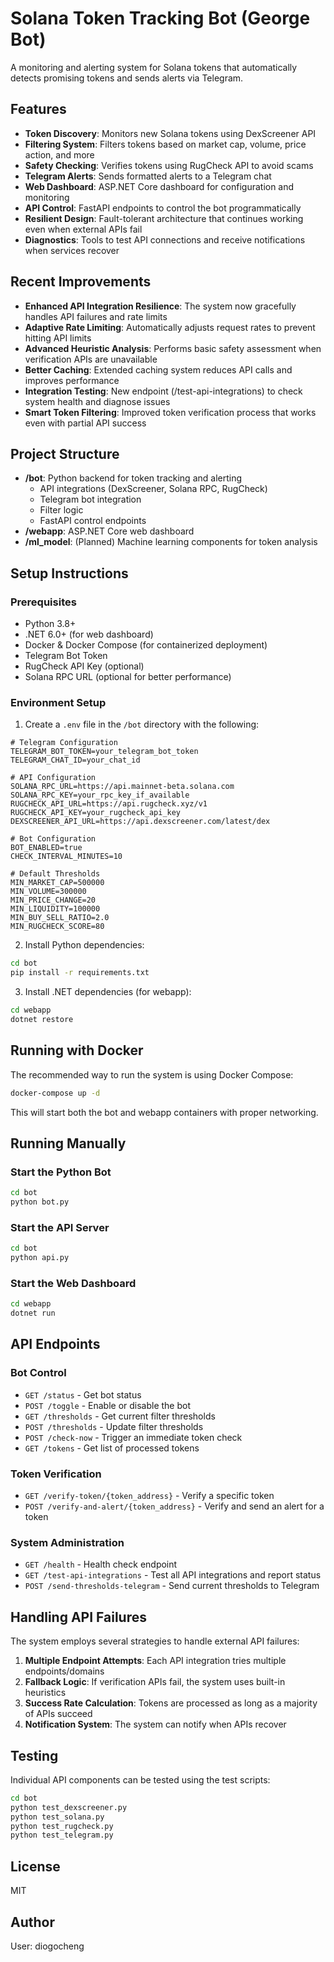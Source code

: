 # Solana Token Tracking Bot (George Bot)

A monitoring and alerting system for Solana tokens that automatically detects promising tokens and sends alerts via Telegram.

## Features

- **Token Discovery**: Monitors new Solana tokens using DexScreener API
- **Filtering System**: Filters tokens based on market cap, volume, price action, and more
- **Safety Checking**: Verifies tokens using RugCheck API to avoid scams
- **Telegram Alerts**: Sends formatted alerts to a Telegram chat
- **Web Dashboard**: ASP.NET Core dashboard for configuration and monitoring
- **API Control**: FastAPI endpoints to control the bot programmatically
- **Resilient Design**: Fault-tolerant architecture that continues working even when external APIs fail
- **Diagnostics**: Tools to test API connections and receive notifications when services recover

## Recent Improvements

- **Enhanced API Integration Resilience**: The system now gracefully handles API failures and rate limits
- **Adaptive Rate Limiting**: Automatically adjusts request rates to prevent hitting API limits
- **Advanced Heuristic Analysis**: Performs basic safety assessment when verification APIs are unavailable
- **Better Caching**: Extended caching system reduces API calls and improves performance
- **Integration Testing**: New endpoint (/test-api-integrations) to check system health and diagnose issues
- **Smart Token Filtering**: Improved token verification process that works even with partial API success

## Project Structure

- **/bot**: Python backend for token tracking and alerting
  - API integrations (DexScreener, Solana RPC, RugCheck)
  - Telegram bot integration
  - Filter logic
  - FastAPI control endpoints
- **/webapp**: ASP.NET Core web dashboard
- **/ml_model**: (Planned) Machine learning components for token analysis

## Setup Instructions

### Prerequisites
- Python 3.8+
- .NET 6.0+ (for web dashboard)
- Docker & Docker Compose (for containerized deployment)
- Telegram Bot Token
- RugCheck API Key (optional)
- Solana RPC URL (optional for better performance)

### Environment Setup

1. Create a `.env` file in the `/bot` directory with the following:

```
# Telegram Configuration
TELEGRAM_BOT_TOKEN=your_telegram_bot_token
TELEGRAM_CHAT_ID=your_chat_id

# API Configuration
SOLANA_RPC_URL=https://api.mainnet-beta.solana.com
SOLANA_RPC_KEY=your_rpc_key_if_available
RUGCHECK_API_URL=https://api.rugcheck.xyz/v1
RUGCHECK_API_KEY=your_rugcheck_api_key
DEXSCREENER_API_URL=https://api.dexscreener.com/latest/dex

# Bot Configuration
BOT_ENABLED=true
CHECK_INTERVAL_MINUTES=10

# Default Thresholds
MIN_MARKET_CAP=500000
MIN_VOLUME=300000
MIN_PRICE_CHANGE=20
MIN_LIQUIDITY=100000
MIN_BUY_SELL_RATIO=2.0
MIN_RUGCHECK_SCORE=80
```

2. Install Python dependencies:

```bash
cd bot
pip install -r requirements.txt
```

3. Install .NET dependencies (for webapp):

```bash
cd webapp
dotnet restore
```

## Running with Docker

The recommended way to run the system is using Docker Compose:

```bash
docker-compose up -d
```

This will start both the bot and webapp containers with proper networking.

## Running Manually

### Start the Python Bot

```bash
cd bot
python bot.py
```

### Start the API Server

```bash
cd bot
python api.py
```

### Start the Web Dashboard

```bash
cd webapp
dotnet run
```

## API Endpoints

### Bot Control
- `GET /status` - Get bot status
- `POST /toggle` - Enable or disable the bot
- `GET /thresholds` - Get current filter thresholds
- `POST /thresholds` - Update filter thresholds
- `POST /check-now` - Trigger an immediate token check
- `GET /tokens` - Get list of processed tokens

### Token Verification
- `GET /verify-token/{token_address}` - Verify a specific token
- `POST /verify-and-alert/{token_address}` - Verify and send an alert for a token

### System Administration
- `GET /health` - Health check endpoint
- `GET /test-api-integrations` - Test all API integrations and report status
- `POST /send-thresholds-telegram` - Send current thresholds to Telegram

## Handling API Failures

The system employs several strategies to handle external API failures:

1. **Multiple Endpoint Attempts**: Each API integration tries multiple endpoints/domains
2. **Fallback Logic**: If verification APIs fail, the system uses built-in heuristics
3. **Success Rate Calculation**: Tokens are processed as long as a majority of APIs succeed
4. **Notification System**: The system can notify when APIs recover

## Testing

Individual API components can be tested using the test scripts:

```bash
cd bot
python test_dexscreener.py
python test_solana.py
python test_rugcheck.py
python test_telegram.py
```

## License

MIT

## Author

User: diogocheng 